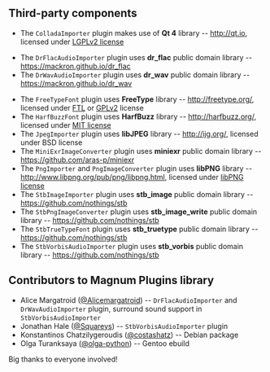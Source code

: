 Third-party components
----------------------

*   The `ColladaImporter` plugin makes use of **Qt 4** library -- http://qt.io,
    licensed under [LGPLv2 license](http://www.gnu.org/licenses/lgpl-2.1.html)
-   The `DrFlacAudioImporter` plugin uses **dr_flac** public domain library --
    https://mackron.github.io/dr_flac
-   The `DrWavAudioImporter` plugin uses **dr_wav** public domain library --
    https://mackron.github.io/dr_wav
*   The `FreeTypeFont` plugin uses **FreeType** library -- http://freetype.org/,
    licensed under [FTL](http://git.savannah.gnu.org/cgit/freetype/freetype2.git/tree/docs/FTL.TXT)
    or [GPLv2](http://www.gnu.org/licenses/gpl-2.0.html) license
*   The `HarfBuzzFont` plugin uses **HarfBuzz** library -- http://harfbuzz.org/,
    licensed under [MIT license](https://raw.githubusercontent.com/behdad/harfbuzz/master/COPYING)
*   The `JpegImporter` plugin uses **libJPEG** library -- http://ijg.org/,
    licensed under BSD license
*   The `MiniExrImageConverter` plugin uses **miniexr** public domain library --
    https://github.com/aras-p/miniexr
*   The `PngImporter` and `PngImageConverter` plugin uses **libPNG** library --
    http://www.libpng.org/pub/png/libpng.html, licensed under
    [libPNG license](http://libpng.org/pub/png/src/libpng-LICENSE.txt)
*   The `StbImageImporter` plugin uses **stb_image** public domain library --
    https://github.com/nothings/stb
*   The `StbPngImageConverter` plugin uses **stb_image_write** public domain
    library -- https://github.com/nothings/stb
*   The `StbTrueTypeFont` plugin uses **stb_truetype** public domain library --
    https://github.com/nothings/stb
*   The `StbVorbisAudioImporter` plugin uses **stb_vorbis** public domain
    library -- https://github.com/nothings/stb

Contributors to Magnum Plugins library
--------------------------------------

*   Alice Margatroid ([@Alicemargatroid](https://github.com/Alicemargatroid)) --
    `DrFlacAudioImporter` and `DrWavAudioImporter` plugin, surround sound
    support in `StbVorbisAudioImporter`
*   Jonathan Hale ([@Squareys](https://github.com/Squareys)) --
    `StbVorbisAudioImporter` plugin
*   Konstantinos Chatzilygeroudis ([@costashatz](https://github.com/costashatz)) --
    Debian package
*   Olga Turanksaya ([@olga-python](https://github.com/olga-python)) -- Gentoo
    ebuild

Big thanks to everyone involved!
